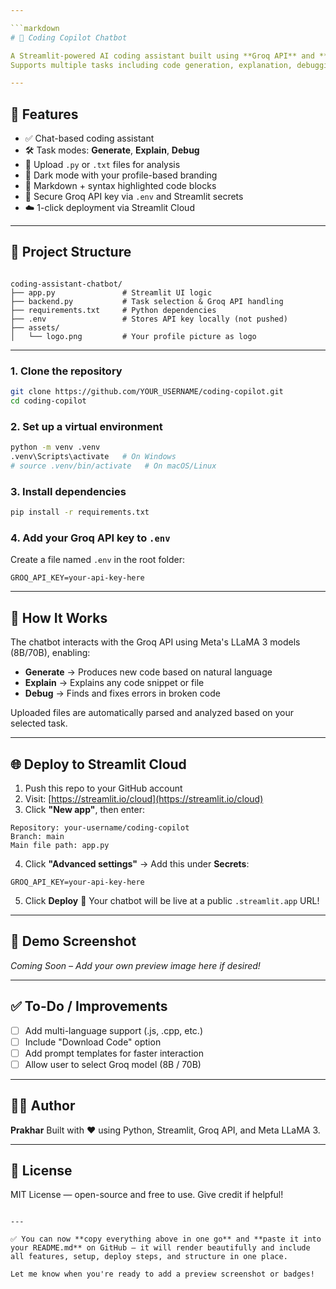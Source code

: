 ```yaml
---

```markdown
# 🤖 Coding Copilot Chatbot

A Streamlit-powered AI coding assistant built using **Groq API** and **LLaMA-3** models.  
Supports multiple tasks including code generation, explanation, debugging, and file-based analysis.

---
```


## 🚀 Features

- ✅ Chat-based coding assistant  
- 🛠️ Task modes: **Generate**, **Explain**, **Debug**  
- 📁 Upload `.py` or `.txt` files for analysis  
- 🌙 Dark mode with your profile-based branding  
- 💬 Markdown + syntax highlighted code blocks  
- 🔐 Secure Groq API key via `.env` and Streamlit secrets  
- ☁️ 1-click deployment via Streamlit Cloud  

---

## 📂 Project Structure

```

coding-assistant-chatbot/
├── app.py               # Streamlit UI logic
├── backend.py           # Task selection & Groq API handling
├── requirements.txt     # Python dependencies
├── .env                 # Stores API key locally (not pushed)
├── assets/
│   └── logo.png         # Your profile picture as logo

````

---


### 1. Clone the repository

```bash
git clone https://github.com/YOUR_USERNAME/coding-copilot.git
cd coding-copilot
````

### 2. Set up a virtual environment

```bash
python -m venv .venv
.venv\Scripts\activate   # On Windows
# source .venv/bin/activate   # On macOS/Linux
```

### 3. Install dependencies

```bash
pip install -r requirements.txt
```

### 4. Add your Groq API key to `.env`

Create a file named `.env` in the root folder:

```
GROQ_API_KEY=your-api-key-here
```

---

## 🧠 How It Works

The chatbot interacts with the Groq API using Meta's LLaMA 3 models (8B/70B), enabling:

* **Generate** → Produces new code based on natural language
* **Explain** → Explains any code snippet or file
* **Debug** → Finds and fixes errors in broken code

Uploaded files are automatically parsed and analyzed based on your selected task.

---

## 🌐 Deploy to Streamlit Cloud

1. Push this repo to your GitHub account
2. Visit: [https://streamlit.io/cloud](https://streamlit.io/cloud)
3. Click **"New app"**, then enter:

```
Repository: your-username/coding-copilot
Branch: main
Main file path: app.py
```

4. Click **"Advanced settings"** → Add this under **Secrets**:

```
GROQ_API_KEY=your-api-key-here
```

5. Click **Deploy** 🚀
   Your chatbot will be live at a public `.streamlit.app` URL!

---

## 📸 Demo Screenshot

*Coming Soon – Add your own preview image here if desired!*

---

## ✅ To-Do / Improvements

* [ ] Add multi-language support (.js, .cpp, etc.)
* [ ] Include "Download Code" option
* [ ] Add prompt templates for faster interaction
* [ ] Allow user to select Groq model (8B / 70B)

---

## 👨‍💻 Author

**Prakhar**
Built with ❤️ using Python, Streamlit, Groq API, and Meta LLaMA 3.

---

## 📝 License

MIT License — open-source and free to use. Give credit if helpful!

```

---

✅ You can now **copy everything above in one go** and **paste it into your README.md** on GitHub — it will render beautifully and include all features, setup, deploy steps, and structure in one place.

Let me know when you're ready to add a preview screenshot or badges!
```
